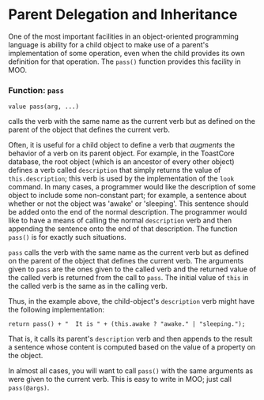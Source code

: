 # Parent Delegation and Inheritance

One of the most important facilities in an object-oriented programming language is ability for a child object to make
use of a parent's implementation of some operation, even when the child provides its own definition for that operation.
The `pass()` function provides this facility in MOO.

### Function: `pass`

```
value pass(arg, ...)
```

calls the verb with the same name as the current verb but as defined on the parent of the object that defines the
current verb.

Often, it is useful for a child object to define a verb that _augments_ the behavior of a verb on its parent object. For
example, in the ToastCore database, the root object (which is an ancestor of every other object) defines a verb called
`description` that simply returns the value of `this.description`; this verb is used by the implementation of the `look`
command. In many cases, a programmer would like the
description of some object to include some non-constant part; for example, a sentence about whether or not the object
was 'awake' or 'sleeping'. This sentence should be added onto the end of the normal description. The programmer would
like to have a means of calling the normal `description` verb and then appending the sentence onto the end of that
description. The function `pass()` is for exactly such situations.

`pass` calls the verb with the same name as the current verb but as defined on the parent of the object that defines the
current verb. The arguments given to `pass` are the ones given to the called verb and the returned value of the called
verb is returned from the call to `pass`. The initial value of `this` in the called verb is the same as in the calling
verb.

Thus, in the example above, the child-object's `description` verb might have the following implementation:

```
return pass() + "  It is " + (this.awake ? "awake." | "sleeping.");
```

That is, it calls its parent's `description` verb and then appends to the result a sentence whose content is computed
based on the value of a property on the object.

In almost all cases, you will want to call `pass()` with the same arguments as were given to the current verb. This is
easy to write in MOO; just call `pass(@args)`.
